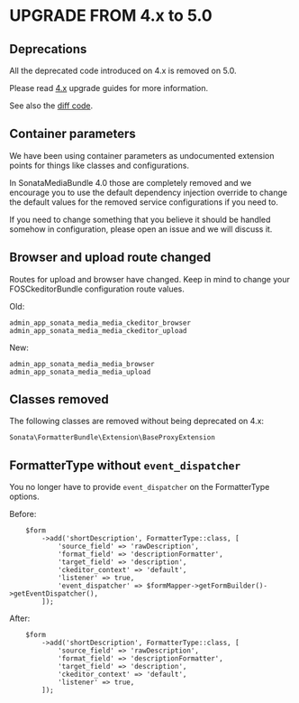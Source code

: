 UPGRADE FROM 4.x to 5.0
=======================

## Deprecations

All the deprecated code introduced on 4.x is removed on 5.0.

Please read [4.x](https://github.com/sonata-project/SonataFormatterBundle/tree/4.x) upgrade guides for more information.

See also the [diff code](https://github.com/sonata-project/SonataFormatterBundle/compare/4.x...5.0.0).

## Container parameters

We have been using container parameters as undocumented extension points for things like classes and configurations.

In SonataMediaBundle 4.0 those are completely removed and we encourage you to use the default
dependency injection override to change the default values for the removed service configurations if you need to.

If you need to change something that you believe it should be handled somehow in configuration,
please open an issue and we will discuss it.

## Browser and upload route changed

Routes for upload and browser have changed. Keep in mind to change your FOSCkeditorBundle configuration route values.

Old:

```
admin_app_sonata_media_media_ckeditor_browser
admin_app_sonata_media_media_ckeditor_upload
```

New:

```
admin_app_sonata_media_media_browser
admin_app_sonata_media_media_upload
```

## Classes removed

The following classes are removed without being deprecated on 4.x:

`Sonata\FormatterBundle\Extension\BaseProxyExtension`

## FormatterType without `event_dispatcher`

You no longer have to provide `event_dispatcher` on the FormatterType options.

Before:

```
    $form
        ->add('shortDescription', FormatterType::class, [
            'source_field' => 'rawDescription',
            'format_field' => 'descriptionFormatter',
            'target_field' => 'description',
            'ckeditor_context' => 'default',
            'listener' => true,
            'event_dispatcher' => $formMapper->getFormBuilder()->getEventDispatcher(),
        ]);
```

After:

```
    $form
        ->add('shortDescription', FormatterType::class, [
            'source_field' => 'rawDescription',
            'format_field' => 'descriptionFormatter',
            'target_field' => 'description',
            'ckeditor_context' => 'default',
            'listener' => true,
        ]);
```
